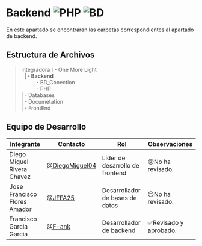 # Backend ![PHP](https://img.shields.io/badge/php-%23777BB4.svg?style=for-the-badge&logo=php&logoColor=white) ![BD](https://img.shields.io/badge/MySQL-00000F?style=for-the-badge&logo=mysql&logoColor=white)

En este apartado se encontraran las carpetas correspondientes al apartado de backend.

## Estructura de Archivos

>Integradora I - One More Light<br>
>&nbsp;&nbsp;**| - Backend**<br>
>&nbsp;&nbsp;&nbsp;&nbsp;&nbsp;&nbsp;&nbsp;&nbsp;| - BD_Conection<br>
>&nbsp;&nbsp;&nbsp;&nbsp;&nbsp;&nbsp;&nbsp;&nbsp;| - PHP<br>
>| - Databases<br>
>| - Documetation<br>
>| - FrontEnd<br>


## Equipo de Desarrollo

|Integrante|Contacto|Rol|Observaciones|
|------------|--------|---|---|
|Diego Miguel Rivera Chavez|[@DiegoMiguel04](https://github.com/DiegoMiguel04)|Líder de desarrollo de frontend|😔No ha revisado.|
|Jose Francisco Flores Amador|[@JFFA25](https://github.com/JFFA25)|Desarrollador de bases de datos|😔No ha revisado.|
|Francisco Garcia Garcia|[@F-ank](https://github.com/F-ank)|Desarrollador de backend|✅Revisado y aprobado.|